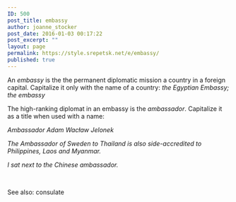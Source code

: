 ```yaml
---
ID: 500
post_title: embassy
author: joanne_stocker
post_date: 2016-01-03 00:17:22
post_excerpt: ""
layout: page
permalink: https://style.srepetsk.net/e/embassy/
published: true
---
```

An <em>embassy</em> is the the permanent diplomatic mission a country in a foreign capital. Capitalize it only with the name of a country: <em>the Egyptian Embassy; the embassy</em>

The high-ranking diplomat in an embassy is the <em>ambassador</em>. Capitalize it as a title when used with a name:

<em>Ambassador Adam Wacław Jelonek</em>

<em>The Ambassador of Sweden to Thailand is also side-accredited to Philippines, Laos and Myanmar.</em>

<em>I sat next to the Chinese ambassador.</em>

&nbsp;

See also: consulate

&nbsp;